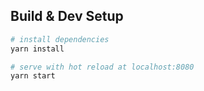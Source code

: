 ## Build & Dev Setup

``` bash
# install dependencies
yarn install

# serve with hot reload at localhost:8080
yarn start
```
